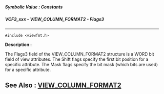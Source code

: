 ##### Symbolic Value : Constants
##### VCF3_xxx - VIEW_COLUMN_FORMAT2 - Flags3
---
```
#include <viewfmt.h>
```
**Description :**

The Flags3 field of the VIEW_COLUMN_FORMAT2 structure is a WORD bit field of 
view attributes.  The Shift flags specify the first bit position for a specific 
attribute.  The Mask flags specify the bit mask (which bits are used) for a 
specific attribute.


**See Also :**
[VIEW_COLUMN_FORMAT2](/reference/Data/VIEW_COLUMN_FORMAT2)
---
